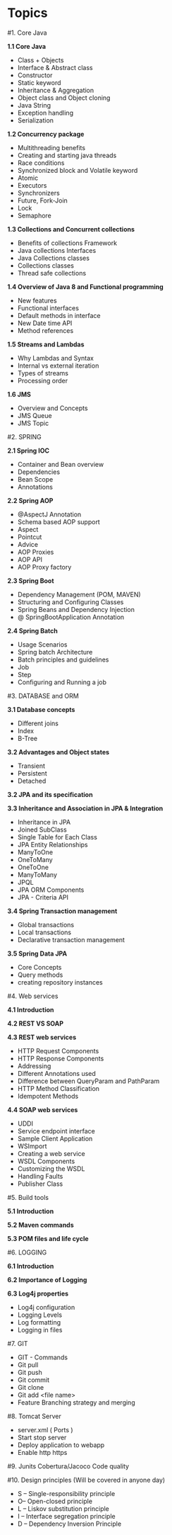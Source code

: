 # **Topics**

#1. Core Java

**1.1 Core Java**

- Class + Objects
- Interface &amp; Abstract class
- Constructor
- Static keyword
- Inheritance &amp; Aggregation
- Object class and Object cloning
- Java String
- Exception handling
- Serialization

**1.2 Concurrency package**

- Multithreading benefits
- Creating and starting java threads
- Race conditions
- Synchronized block and Volatile keyword
- Atomic
- Executors
- Synchronizers
- Future, Fork-Join
- Lock
- Semaphore

**1.3 Collections and Concurrent collections**

- Benefits of collections Framework
- Java collections Interfaces
- Java Collections classes
- Collections classes
- Thread safe collections

**1.4 Overview of Java 8 and Functional programming**

- New features
- Functional interfaces
- Default methods in interface
- New Date time API
- Method references

**1.5 Streams and Lambdas**

- Why Lambdas and Syntax
- Internal vs external iteration
- Types of streams
- Processing order

**1.6 JMS**

- Overview and Concepts
- JMS Queue
- JMS Topic

#2. SPRING

**2.1 Spring IOC**

- Container and Bean overview
- Dependencies
- Bean Scope
- Annotations

**2.2 Spring AOP**

- @AspectJ Annotation
- Schema based AOP support
- Aspect
- Pointcut
- Advice
- AOP Proxies
- AOP API
- AOP Proxy factory

**2.3 Spring Boot**

- Dependency Management (POM, MAVEN)
- Structuring and Configuring Classes
- Spring Beans and Dependency Injection
- @ SpringBootApplication Annotation

**2.4 Spring Batch**

- Usage Scenarios
- Spring batch Architecture
- Batch principles and guidelines
- Job
- Step
- Configuring and Running a job

#3. DATABASE and ORM

**3.1 Database concepts**

- Different joins
- Index
- B-Tree

**3.2 Advantages and Object states**

- Transient
- Persistent
- Detached

**3.2 JPA and its specification**

**3.3 Inheritance and Association in JPA &amp; Integration**

- Inheritance in JPA
- Joined SubClass
- Single Table for Each Class
- JPA Entity Relationships
- ManyToOne
- OneToMany
- OneToOne
- ManyToMany
- JPQL
- JPA ORM Components
- JPA - Criteria API

**3.4 Spring Transaction management**

- Global transactions
- Local transactions
- Declarative transaction management

**3.5 Spring Data JPA**

- Core Concepts
- Query methods
- creating repository instances

#4. Web services

**4.1 Introduction**

**4.2 REST VS SOAP**

**4.3 REST web services**

  - HTTP Request Components
  - HTTP Response Components
  - Addressing
  - Different Annotations used
  - Difference between QueryParam and PathParam
  - HTTP Method Classification
  - Idempotent Methods

**4.4 SOAP web services**

- UDDI
- Service endpoint interface
- Sample Client Application
- WSImport
- Creating a web service
- WSDL Components
- Customizing the WSDL
- Handling Faults
- Publisher Class

#5. Build tools

**5.1 Introduction**

**5.2 Maven commands**

**5.3 POM files and life cycle**

#6. LOGGING

**6.1 Introduction**

**6.2 Importance of Logging**

**6.3 Log4j properties**

- Log4j configuration
- Logging Levels
- Log formatting
- Logging in files

#7.  GIT

- GIT - Commands
- Git pull
- Git push
- Git commit
- Git clone
- Git add &lt;file name&gt;
- Feature Branching strategy and merging

#8. Tomcat Server

- server.xml  ( Ports )
- Start stop server
- Deploy application to webapp
- Enable http https

#9. Junits Cobertura/Jacoco Code quality

#10. Design principles (Will be covered in anyone day)

- S – Single-responsibility principle
- O– Open-closed principle
- L – Liskov substitution principle
- I – Interface segregation principle
- D – Dependency Inversion Principle
